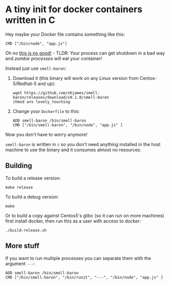 # A tiny init for docker containers written in C

Hey maybe your Docker file contains something like this:

```
CMD ["/bin/node", "app.js"]
```

Oh no [this is no good!](https://blog.phusion.nl/2015/01/20/docker-and-the-pid-1-zombie-reaping-problem/) - TLDR: Your process can get shutdown in a bad way and *zombie processes* will eat your container!

Instead just use `smell-baron`:

1. Download it (this binary will work on any Linux version from Centos-5/Redhat-5 and up):

    ```
    wget https://github.com/ohjames/smell-baron/releases/download/v0.1.0/smell-baron
    chmod a+x lovely_touching
    ```

2. Change your `Dockerfile` to this:

    ```
    ADD smell-baron /bin/smell-baron
    CMD ["/bin/smell-baron", "/bin/node", "app.js" ]
    ```

Now you don't have to worry anymore!

`smell-baron` is written in `c` so you don't need anything installed in the host machine to use the binary and it consumes almost no resources.

## Building

To build a release version:
```
make release
```

To build a debug version:
```
make
```

Or to build a copy against Centos5's glibc (so it can run on more machines) first install docker, then run this as a user with access to docker:

```
./build-release.sh
```

## More stuff

If you want to run multiple processes you can separate them with the argument `---`:
```
ADD smell-baron /bin/smell-baron
CMD ["/bin/smell-baron", "/bin/runit", "---", "/bin/node", "app.js" ]
```
